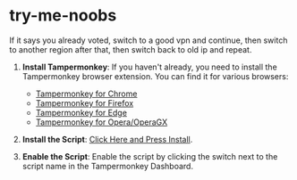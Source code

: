 # try-me-noobs

If it says you already voted, switch to a good vpn and continue, then switch to another region after that, then switch back to old ip and repeat.

1. **Install Tampermonkey**:
   If you haven't already, you need to install the Tampermonkey browser extension. You can find it for various browsers:
   - [Tampermonkey for Chrome](https://chrome.google.com/webstore/detail/tampermonkey/dhdgffkkebhmkfjojejmpbldmpobfkfo)
   - [Tampermonkey for Firefox](https://addons.mozilla.org/en-US/firefox/addon/tampermonkey/)
   - [Tampermonkey for Edge](https://microsoftedge.microsoft.com/addons/detail/tampermonkey/iikmkjmpaadaobahmlepeloendndfphd)
   - [Tampermonkey for Opera/OperaGX](https://addons.opera.com/en-gb/extensions/details/tampermonkey-beta/)

2. **Install the Script**:
   [Click Here and Press Install](https://github.com/Coder2195Text/try-me-noobs/raw/main/rigging.user.js).

3. **Enable the Script**:
   Enable the script by clicking the switch next to the script name in the Tampermonkey Dashboard.

